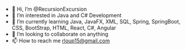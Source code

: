 - 👋 Hi, I’m @RecursionExcursion
- 👀 I’m interested in Java and C# Development
- 🌱 I’m currently learning Java, JavaFX, XML, SQL, Spring, SpringBoot, CSS, BootStrap, HTML, React, C#, Angular
- 💞️ I’m looking to collaborate on anything
- 📫 How to reach me rloup15@gmail.com

<!---
RecursionExcursion/RecursionExcursion is a ✨ special ✨ repository because its `README.md` (this file) appears on your GitHub profile.
You can click the Preview link to take a look at your changes.
--->
